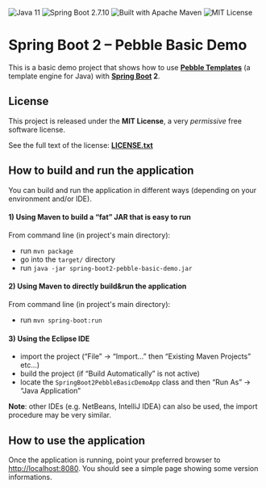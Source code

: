 <a name="">![Java 11](https://img.shields.io/badge/Java-11-cd853f "Java 11")</a>
<a name="">![Spring Boot 2.7.10](https://img.shields.io/badge/Spring%20Boot-2.7.10-6db33f "Spring Boot 2.7.10")</a>
<a name="">![Built with Apache Maven](https://img.shields.io/badge/Built%20with-Apache%20Maven-f76504 "Built with Apache Maven")</a>
<a name="">![MIT License](https://img.shields.io/badge/License-MIT-1081c1 "MIT License")</a>

# Spring Boot 2 &ndash; Pebble Basic Demo

This is a basic demo project that shows how to use **[Pebble Templates](https://pebbletemplates.io)** (a template engine for Java) with **[Spring Boot](https://spring.io/projects/spring-boot) 2**.

## License

This project is released under the **MIT License**, a very *permissive* free software license.

See the full text of the license: **[LICENSE.txt](LICENSE.txt)**

## How to build and run the application

You can build and run the application in different ways (depending on your environment and/or IDE).

#### 1) Using Maven to build a &ldquo;fat&rdquo; JAR that is easy to run

From command line (in project's main directory):
* run `mvn package`
* go into the `target/` directory
* run `java -jar spring-boot2-pebble-basic-demo.jar`

#### 2) Using Maven to directly build&run the application

From command line (in project's main directory):
* run `mvn spring-boot:run`

#### 3) Using the Eclipse IDE

* import the project (&ldquo;File&rdquo; -> &ldquo;Import...&rdquo; then &ldquo;Existing Maven Projects&rdquo; etc...)
* build the project (if &ldquo;Build Automatically&rdquo; is not active)
* locate the `SpringBoot2PebbleBasicDemoApp` class and then &ldquo;Run As&rdquo; -> &ldquo;Java Application&rdquo;

**Note**: other IDEs (e.g. NetBeans, IntelliJ IDEA) can also be used, the import procedure may be very similar.

## How to use the application

Once the application is running, point your preferred browser to [http://localhost:8080](http://localhost:8080). You should see a simple page showing some version informations.
